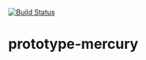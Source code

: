 [![Build Status](https://travis-ci.org/Kupoman/prototype-mercury.svg?branch=master)](https://travis-ci.org/Kupoman/prototype-mercury)

# prototype-mercury
